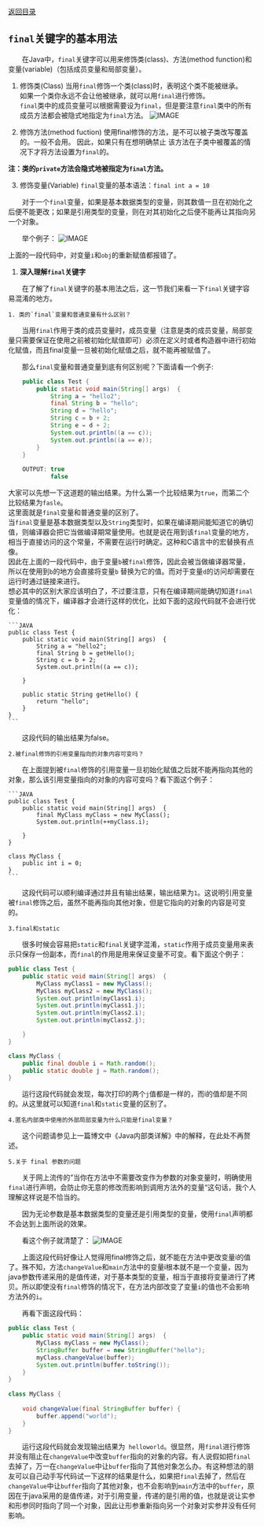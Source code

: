 [返回目录](./1.%20java学习目录.md)

## `final`关键字的基本用法

　　在Java中，`final`关键字可以用来修饰类(class)、方法(method function)和变量(variable)（包括成员变量和局部变量）。

1. 修饰类(Class)
当用`final`修饰一个类(class)时，表明这个类不能被继承。  
如果一个类你永远不会让他被继承，就可以用`final`进行修饰。  
`final`类中的成员变量可以根据需要设为`final`，但是要注意`final`类中的所有成员方法都会被隐式地指定为`final`方法。
![IMAGE](https://images0.cnblogs.com/i/288799/201407/091032249893721.jpg)


2. 修饰方法(method fuction)
使用final修饰的方法，是不可以被子类改写覆盖的。一般不会用。
因此，如果只有在想明确禁止 该方法在子类中被覆盖的情况下才将方法设置为`final`的。

**注：类的`private`方法会隐式地被指定为`final`方法。**

3. 修饰变量(Variable)
`final`变量的基本语法：`final int a = 10 `

　　对于一个`final`变量，如果是基本数据类型的变量，则其数值一旦在初始化之后便不能更改；如果是引用类型的变量，则在对其初始化之后便不能再让其指向另一个对象。

　　举个例子：
![IMAGE](https://images0.cnblogs.com/i/288799/201407/091114508325258.jpg)

上面的一段代码中，对变量`i`和`obj`的重新赋值都报错了。


1. **深入理解`final`关键字**

　　在了解了`final`关键字的基本用法之后，这一节我们来看一下`final`关键字容易混淆的地方。

    1. 类的`final`变量和普通变量有什么区别？

　　当用`final`作用于类的成员变量时，成员变量（注意是类的成员变量，局部变量只需要保证在使用之前被初始化赋值即可）必须在定义时或者构造器中进行初始化赋值，而且final变量一旦被初始化赋值之后，就不能再被赋值了。

　　那么`final`变量和普通变量到底有何区别呢？下面请看一个例子:
```JAVA
    public class Test {
        public static void main(String[] args)  {
            String a = "hello2"; 
            final String b = "hello";
            String d = "hello";
            String c = b + 2; 
            String e = d + 2;
            System.out.println((a == c));
            System.out.println((a == e));
        }
    }
        
    OUTPUT: true
            false
```

大家可以先想一下这道题的输出结果。为什么第一个比较结果为`true`，而第二个比较结果为`fasle`。  
这里面就是`final`变量和普通变量的区别了。  
当`final`变量是基本数据类型以及`String`类型时，如果在编译期间能知道它的确切值，则编译器会把它当做编译期常量使用。也就是说在用到该`final`变量的地方，相当于直接访问的这个常量，不需要在运行时确定。这种和C语言中的宏替换有点像。  
因此在上面的一段代码中，由于变量`b`被`final`修饰，因此会被当做编译器常量，所以在使用到`b`的地方会直接将变量`b` 替换为它的值。而对于变量`d`的访问却需要在运行时通过链接来进行。  
想必其中的区别大家应该明白了，不过要注意，只有在编译期间能确切知道`final`变量值的情况下，编译器才会进行这样的优化，比如下面的这段代码就不会进行优化：

    ```JAVA
    public class Test {
        public static void main(String[] args)  {
            String a = "hello2"; 
            final String b = getHello();
            String c = b + 2; 
            System.out.println((a == c));
    
        }
        
        public static String getHello() {
            return "hello";
        }
    }
    ```

　　这段代码的输出结果为false。

    2.被final修饰的引用变量指向的对象内容可变吗？

　　在上面提到被`final`修饰的引用变量一旦初始化赋值之后就不能再指向其他的对象，那么该引用变量指向的对象的内容可变吗？看下面这个例子：

    ```JAVA
    public class Test {
        public static void main(String[] args)  {
            final MyClass myClass = new MyClass();
            System.out.println(++myClass.i);
    
        }
    }
    
    class MyClass {
        public int i = 0;
    }
    ```

　　这段代码可以顺利编译通过并且有输出结果，输出结果为`1`。这说明引用变量被`final`修饰之后，虽然不能再指向其他对象，但是它指向的对象的内容是可变的。

    3.final和static

　　很多时候会容易把`static`和`final`关键字混淆，`static`作用于成员变量用来表示只保存一份副本，而`final`的作用是用来保证变量不可变。看下面这个例子：

```JAVA
public class Test {
    public static void main(String[] args)  {
        MyClass myClass1 = new MyClass();
        MyClass myClass2 = new MyClass();
        System.out.println(myClass1.i);
        System.out.println(myClass1.j);
        System.out.println(myClass2.i);
        System.out.println(myClass2.j);

    }
}

class MyClass {
    public final double i = Math.random();
    public static double j = Math.random();
}
```

　　运行这段代码就会发现，每次打印的两个`j`值都是一样的，而i的值却是不同的。从这里就可以知道`final`和`static`变量的区别了。

    4.匿名内部类中使用的外部局部变量为什么只能是final变量？

　　这个问题请参见上一篇博文中《Java内部类详解》中的解释，在此处不再赘述。

    5.关于 final 参数的问题

　　关于网上流传的”当你在方法中不需要改变作为参数的对象变量时，明确使用`final`进行声明，会防止你无意的修改而影响到调用方法外的变量“这句话，我个人理解这样说是不恰当的。

　　因为无论参数是基本数据类型的变量还是引用类型的变量，使用`final`声明都不会达到上面所说的效果。

　　看这个例子就清楚了：
![IMAGE](https://images0.cnblogs.com/i/288799/201407/091522525043726.jpg)

　　上面这段代码好像让人觉得用final修饰之后，就不能在方法中更改变量i的值了。殊不知，方法`changeValue`和`main`方法中的变量i根本就不是一个变量，因为java参数传递采用的是值传递，对于基本类型的变量，相当于直接将变量进行了拷贝。所以即使没有`final`修饰的情况下，在方法内部改变了变量`i`的值也不会影响方法外的`i`。

　　再看下面这段代码：
```java
public class Test {
    public static void main(String[] args)  {
        MyClass myClass = new MyClass();
        StringBuffer buffer = new StringBuffer("hello");
        myClass.changeValue(buffer);
        System.out.println(buffer.toString());
    }
}
 
class MyClass {
     
    void changeValue(final StringBuffer buffer) {
        buffer.append("world");
    }
}
```

　　运行这段代码就会发现输出结果为` helloworld`。很显然，用`final`进行修饰并没有阻止在`changeValue`中改变`buffer`指向的对象的内容。有人说假如把`final`去掉了，万一在`changeValue`中让`buffer`指向了其他对象怎么办。有这种想法的朋友可以自己动手写代码试一下这样的结果是什么，如果把`final`去掉了，然后在`changeValue`中让`buffer`指向了其他对象，也不会影响到`main`方法中的`buffer`，原因在于java采用的是值传递，对于引用变量，传递的是引用的值，也就是说让实参和形参同时指向了同一个对象，因此让形参重新指向另一个对象对实参并没有任何影响。

